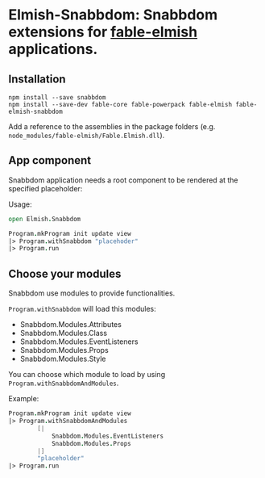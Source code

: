 Elmish-Snabbdom: Snabbdom extensions for [fable-elmish](https://github.com/fable-compiler/fable-elmish) applications.
=======

## Installation

```shell
npm install --save snabbdom
npm install --save-dev fable-core fable-powerpack fable-elmish fable-elmish-snabbdom
```

Add a reference to the assemblies in the package folders (e.g. `node_modules/fable-elmish/Fable.Elmish.dll`).

## App component

Snabbdom application needs a root component to be rendered at the specified placeholder:

Usage:

```fsharp
open Elmish.Snabbdom

Program.mkProgram init update view
|> Program.withSnabbdom "placehoder"
|> Program.run
```

## Choose your modules

Snabbdom use modules to provide functionalities.

`Program.withSnabbdom` will load this modules:
* Snabbdom.Modules.Attributes
* Snabbdom.Modules.Class
* Snabbdom.Modules.EventListeners
* Snabbdom.Modules.Props
* Snabbdom.Modules.Style

You can choose which module to load by using `Program.withSnabbdomAndModules`.

Example:

```fsharp
Program.mkProgram init update view
|> Program.withSnabbdomAndModules
        [|
            Snabbdom.Modules.EventListeners
            Snabbdom.Modules.Props
        |]
        "placeholder"
|> Program.run
```
